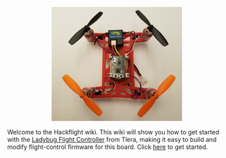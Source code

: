 <p align="center"> 
<img src="images/maiden.png" width=300>
</p>

Welcome to the Hackflight wiki. This wiki will show you how to get started with the
[Ladybug Flight Controller](https://www.tindie.com/products/TleraCorp/ladybug-flight-controller/)
from Tlera, making it easy to build and modify flight-control firmware for this board.
Click [here](https://github.com/simondlevy/Hackflight/wiki/00-Arduino-Setup) to get started.
